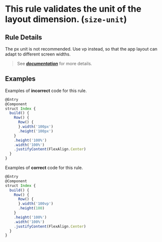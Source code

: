 # This rule validates the unit of the layout dimension. (`size-unit`)

## Rule Details

The px unit is not recommended. Use vp instead, so that the app layout can adapt to different screen widths.

> See [**_documentation_**](https://developer.huawei.com/consumer/{{region}}/doc/harmonyos-guides-{{apiVersion}}/ide_size-unit-{{apiVersion}}) for more details.

## Examples

Examples of **incorrect** code for this rule.

```ts
@Entry
@Component
struct Index {
  build() {
    Row() {
      Row() {
      }.width('100px')
      .height('100px')
    }
    .height('100%')
    .width('100%')
    .justifyContent(FlexAlign.Center)
  }
}
```

Examples of **correct** code for this rule.

```ts
@Entry
@Component
struct Index {
  build() {
    Row() {
      Row() {
      }.width('100vp')
      .height(100)
    }
    .height('100%')
    .width('100%')
    .justifyContent(FlexAlign.Center)
  }
}
```
